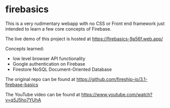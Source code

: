 # firebasics

This is a very rudimentary webapp with no CSS or Front end framework just intended to learn a few core concepts of Firebase.

The live demo of this project is hosted at https://firebasics-9a56f.web.app/

Concepts learned: 
  - low level browser API functionality
  - Google authentication on Firebase
  - Firestore NoSQL Document-Oriented Database

The original repo can be found at https://github.com/fireship-io/3.1-firebase-basics

The YouTube video can be found at https://www.youtube.com/watch?v=q5J5ho7YUhA
